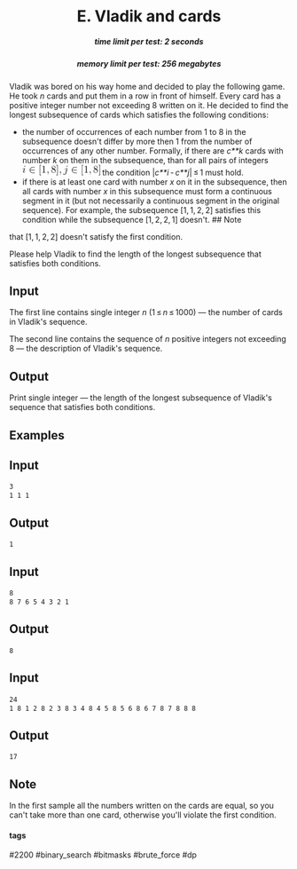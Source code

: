 <h1 style='text-align: center;'> E. Vladik and cards</h1>

<h5 style='text-align: center;'>time limit per test: 2 seconds</h5>
<h5 style='text-align: center;'>memory limit per test: 256 megabytes</h5>

Vladik was bored on his way home and decided to play the following game. He took *n* cards and put them in a row in front of himself. Every card has a positive integer number not exceeding 8 written on it. He decided to find the longest subsequence of cards which satisfies the following conditions:

* the number of occurrences of each number from 1 to 8 in the subsequence doesn't differ by more then 1 from the number of occurrences of any other number. Formally, if there are *c**k* cards with number *k* on them in the subsequence, than for all pairs of integers ![](images/530978122dd0f1e0d9782b65fe403300a8991cce.png) the condition |*c**i* - *c**j*| ≤ 1 must hold.
* if there is at least one card with number *x* on it in the subsequence, then all cards with number *x* in this subsequence must form a continuous segment in it (but not necessarily a continuous segment in the original sequence). For example, the subsequence [1, 1, 2, 2] satisfies this condition while the subsequence [1, 2, 2, 1] doesn't. ## Note

 that [1, 1, 2, 2] doesn't satisfy the first condition.

Please help Vladik to find the length of the longest subsequence that satisfies both conditions.

## Input

The first line contains single integer *n* (1 ≤ *n* ≤ 1000) — the number of cards in Vladik's sequence.

The second line contains the sequence of *n* positive integers not exceeding 8 — the description of Vladik's sequence.

## Output

Print single integer — the length of the longest subsequence of Vladik's sequence that satisfies both conditions.

## Examples

## Input


```
3  
1 1 1  

```
## Output


```
1
```
## Input


```
8  
8 7 6 5 4 3 2 1  

```
## Output


```
8
```
## Input


```
24  
1 8 1 2 8 2 3 8 3 4 8 4 5 8 5 6 8 6 7 8 7 8 8 8  

```
## Output


```
17
```
## Note

In the first sample all the numbers written on the cards are equal, so you can't take more than one card, otherwise you'll violate the first condition.



#### tags 

#2200 #binary_search #bitmasks #brute_force #dp 